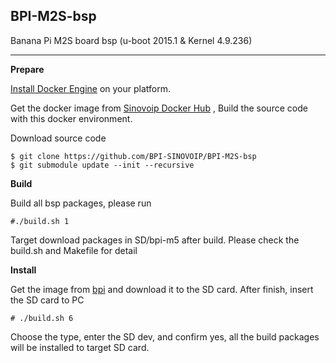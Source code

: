 ## **BPI-M2S-bsp**
Banana Pi M2S board bsp (u-boot 2015.1 & Kernel 4.9.236)

----------
**Prepare**

[Install Docker Engine](https://docs.docker.com/engine/install/) on your platform.

Get the docker image from [Sinovoip Docker Hub](https://hub.docker.com/r/sinovoip/bpi-build-linux-4.4/) , Build the source code with this docker environment.

Download source code

    $ git clone https://github.com/BPI-SINOVOIP/BPI-M2S-bsp
    $ git submodule update --init --recursive

 **Build**

Build all bsp packages, please run

`#./build.sh 1`

Target download packages in SD/bpi-m5 after build. Please check the build.sh and Makefile for detail

**Install**

Get the image from [bpi](http://wiki.banana-pi.org/Banana_Pi_BPI-M2S#Image_Release) and download it to the SD card. After finish, insert the SD card to PC

    # ./build.sh 6

Choose the type, enter the SD dev, and confirm yes, all the build packages will be installed to target SD card.
